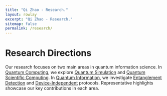 ```yaml
---
title: "Qi Zhao - Research."
layout: rowlay
excerpt: "Qi Zhao - Research."
sitemap: false
permalink: /research/
---
```


# Research Directions

<div class="largefont">
Our research focuses on two main areas in quantum information science. In <a href="#quantum-computing">Quantum Computing</a>, we explore <a href="#quantum-simulation">Quantum Simulation</a> and <a href="#quantum-scientific-computing">Quantum Scientific Computing</a>. In <a href="#quantum-information">Quantum Information</a>, we investigate <a href="#entanglement-detection">Entanglement Detection</a> and <a href="#device-independent">Device-Independent</a> protocols. Representative highlights showcase our key contributions in each area.
</div>
